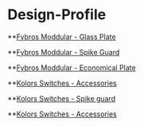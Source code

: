 # Design-Profile

**[Fybros Moddular - Glass Plate](https://www.instagram.com/p/CxEtjLgti9z/)

**[Fybros Moddular - Spike Guard](https://www.instagram.com/p/CngVwwwyEBV/?utm_source=ig_embed&amp;utm_campaign=loading)

**[Fybros Moddular - Economical Plate](https://www.instagram.com/reel/CsQRTSHLp-2/?utm_source=ig_embed&utm_campaign=loading)

**[Kolors Switches - Accessories](https://www.instagram.com/p/DAbAmRLT_yU/?utm_source=ig_embed&utm_campaign=loading)

**[Kolors Switches - Spike guard](https://www.instagram.com/p/C-kidlKsJ-T/?utm_source=ig_embed&utm_campaign=loading)

**[Kolors Switches - Accessories](https://www.instagram.com/p/C2oJIx3p8XA/?utm_source=ig_embed&utm_campaign=loading)



